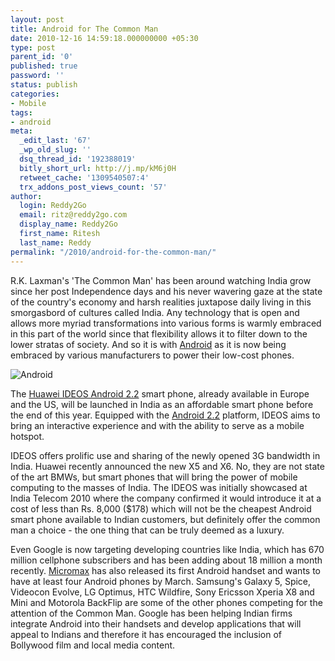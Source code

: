 ```yaml
---
layout: post
title: Android for The Common Man
date: 2010-12-16 14:59:18.000000000 +05:30
type: post
parent_id: '0'
published: true
password: ''
status: publish
categories:
- Mobile
tags:
- android
meta:
  _edit_last: '67'
  _wp_old_slug: ''
  dsq_thread_id: '192388019'
  bitly_short_url: http://j.mp/kM6j0H
  retweet_cache: '1309540507:4'
  trx_addons_post_views_count: '57'
author:
  login: Reddy2Go
  email: ritz@reddy2go.com
  display_name: Reddy2Go
  first_name: Ritesh
  last_name: Reddy
permalink: "/2010/android-for-the-common-man/"
---
```

<p>R.K. Laxman's 'The Common Man' has been around watching India grow since her post Independence days and his never wavering gaze at the state of the country's economy and harsh realities juxtapose daily living in this smorgasbord of cultures called India. Any technology that is open and allows more myriad transformations into various forms is warmly embraced in this part of the world since that flexibility allows it to filter down to the lower stratas of society. And so it is with <a href="http://www.android.com/">Android</a> as it is now being embraced by various manufacturers to power their low-cost phones.</p>

<p><img src="/static/2010/12/android-droid.jpg" alt="Android" /></p>
<p>The <a href="http://www.huaweidevice.com/worldwide/productFeatures.do?pinfoId=2831&amp;directoryId=2037&amp;treeId=37">Huawei IDEOS Android 2.2</a> smart phone, already available in Europe and the US, will be launched in India as an affordable smart phone before the end of this year. Equipped with the <a href="http://www.android.com/">Android 2.2</a> platform, IDEOS aims to bring an interactive experience and with the ability to serve as a mobile hotspot.</p>
<p>IDEOS offers prolific use and sharing of the newly opened 3G bandwidth in India. Huawei recently announced the new X5 and X6. No, they are not state of the art BMWs, but smart phones that will bring the power of mobile computing to the masses of India. The IDEOS was initially showcased at India Telecom 2010 where the company confirmed it would introduce it at a cost of less than Rs. 8,000 ($178) which will not be the cheapest Android smart phone available to Indian customers, but definitely offer the common man a choice - the one thing that can be truly deemed as a luxury.</p>
<p>Even Google is now targeting developing countries like India, which has 670 million cellphone subscribers and has been adding about 18 million a month recently. <a href="http://www.micromaxinfo.com/">Micromax</a> has also released its first Android handset and wants to have at least four Android phones by March. Samsung's Galaxy 5, Spice, Videocon Evolve, LG Optimus, HTC Wildfire, Sony Ericsson Xperia X8 and Mini and Motorola BackFlip are some of the other phones competing for the attention of the Common Man. Google has been helping Indian firms integrate Android into their handsets and develop applications that will appeal to Indians and therefore it has encouraged the inclusion of Bollywood film and local media content.</p>
